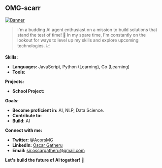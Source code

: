 ## OMG-scarr

[![Banner](https://media.giphy.com/media/v1.Y2lkPTc5MGI3NjExamQ1YmUzeXNjZTV4Znh0cHdrdjl5NG9mNnBicGF1Mm5la29zbmlhbiZlcD12MV9naWZzX3NlYXJjaCZjdD1n/qJzZ4APiDZQuJDY7vh/giphy.gif)](https://media.giphy.com/media/v1.Y2lkPTc5MGI3NjExamQ1YmUzeXNjZTV4Znh0cHdrdjl5NG9mNnBicGF1Mm5la29zbmlhbiZlcD12MV9naWZzX3NlYXJjaCZjdD1n/)

> I'm a budding AI agent enthusiast on a mission to build solutions that stand the test of time!  🧠  In my spare time, I'm constantly on the lookout for ways to level up my skills and explore upcoming technologies.  📈

**Skills:**

* **Languages:** JavaScript, Python (Learning), Go (Learning)
* **Tools:** 

**Projects:**

* **School Project:** 

**Goals:**

* **Become proficient in:** AI, NLP, Data Science.
* **Contribute to:** 
* **Build:** AI

**Connect with me:**

* **Twitter:** [@AcorsMG](https://twitter.com/AcorsMG)
* **LinkedIn:** [Oscar Gatheru](https://www.linkedin.com/in/oscar-gatheru/)
* **Email:** sir.oscargatheru@gmail.com

**Let's build the future of AI together! 🚀**
